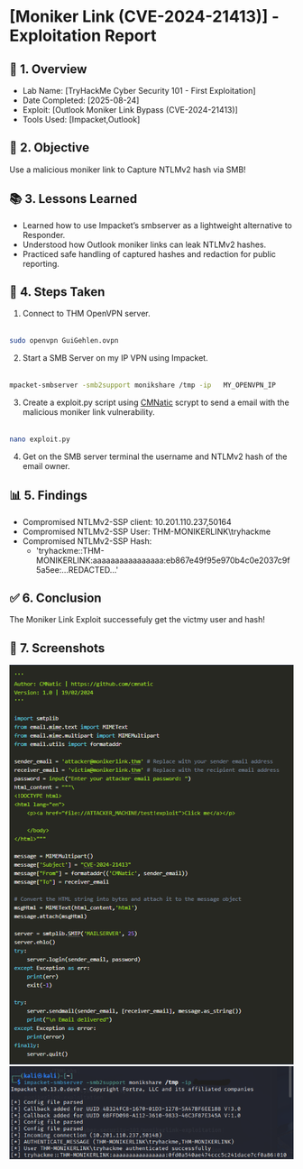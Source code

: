 # [Moniker Link (CVE-2024-21413)] - Exploitation Report

## 📝 1. Overview
- Lab Name: [TryHackMe Cyber Security 101 - First Exploitation]
- Date Completed: [2025-08-24]
- Exploit: [Outlook Moniker Link Bypass (CVE-2024-21413)]
- Tools Used: [Impacket,Outlook]

## 🎯 2. Objective
Use a malicious moniker link to Capture NTLMv2 hash via SMB!

## 📚 3. Lessons Learned
- Learned how to use Impacket’s smbserver as a lightweight alternative to Responder.
- Understood how Outlook moniker links can leak NTLMv2 hashes.
- Practiced safe handling of captured hashes and redaction for public reporting.
  
## 🔧 4. Steps Taken
1. Connect to THM OpenVPN server. 
```zsh

sudo openvpn GuiGehlen.ovpn 
```
2. Start a SMB Server on my IP VPN using Impacket.
```zsh

mpacket-smbserver -smb2support monikshare /tmp -ip   MY_OPENVPN_IP
```
3. Create a exploit.py script using [CMNatic](https://github.com/CMNatic/CVE-2024-21413) scrypt to send a email with the malicious moniker link vulnerability.
```zsh

nano exploit.py
```
4. Get on the SMB server terminal the username and NTLMv2 hash of the email owner.

## 📊 5. Findings
- Compromised NTLMv2-SSP client: 10.201.110.237,50164
- Compromised NTLMv2-SSP User: THM-MONIKERLINK\tryhackme
- Compromised NTLMv2-SSP Hash: 
  - 'tryhackme::THM-MONIKERLINK:aaaaaaaaaaaaaaaa:eb867e49f95e970b4c0e2037c9f5a5ee:...REDACTED...'

## ✅ 6. Conclusion
The Moniker Link Exploit successefuly get the victmy user and hash!

## 📸 7. Screenshots
![Exploid python code](exploit.png)
![SMB server returning NTLMv2 Hash](SMBserver-and-exploit-result.png)
